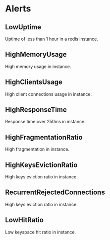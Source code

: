 # Alerts
## LowUptime
Uptime of less than 1 hour in a redis instance.

## HighMemoryUsage
High memory usage in instance.

## HighClientsUsage
High client connections usage in instance.

## HighResponseTime
Response time over 250ms in instance.

## HighFragmentationRatio
High fragmentation in instance.

## HighKeysEvictionRatio
High keys eviction ratio in instance.

## RecurrentRejectedConnections
High keys eviction ratio in instance.

## LowHitRatio
Low keyspace hit ratio in instance.
